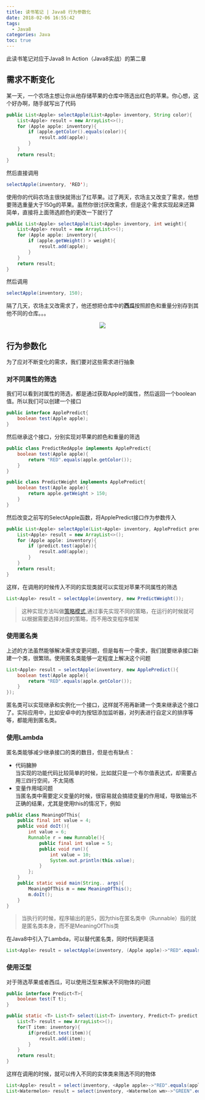 ```yaml
---
title: 读书笔记 | Java8 行为参数化
date: 2018-02-06 16:55:42
tags: 
  - Java8
categories: Java
toc: true
---
```


此读书笔记对应于Java8 In Action（Java8实战）的第二章

<!--more-->
## 需求不断变化
某一天，一个农场主想让你从他存储苹果的仓库中筛选出红色的苹果。你心想，这个好办啊，随手就写出了代码

```java
public List<Apple> selectApple(List<Apple> inventory, String color){
    List<Apple> result = new ArrayList<>();
    for (Apple apple: inventory){
        if (apple.getColor().equals(color)){
            result.add(apple);
        }
    }
    return result;
}
```
然后直接调用
```java
selectApple(inventory, 'RED');
```

使用你的代码农场主很快就筛出了红苹果。过了两天，农场主又改变了需求，他想要筛选重量大于150g的苹果。虽然你很讨厌改需求，但是这个需求实现起来还算简单，直接将上面筛选颜色的更改一下就行了

```java
public List<Apple> selectApple(List<Apple> inventory, int weight){
    List<Apple> result = new ArrayList<>();
    for (Apple apple: inventory){
        if (apple.getWeight() > weight){
            result.add(apple);
        }
    }
    return result;
}
```
然后调用
```java
selectApple(inventory, 150);
```

隔了几天，农场主又改需求了，他还想把仓库中的**西瓜**按照颜色和重量分别存到其他不同的仓库。。。
<div style="text-align: center">
<img src="https://pic4.zhimg.com/80/v2-e6ecb99d82832b3d63c3845948240f44_hd.jpg"/>
</div>

## 行为参数化
为了应对不断变化的需求，我们要对这些需求进行抽象

### 对不同属性的筛选
我们可以看到对属性的筛选，都是通过获取Apple的属性，然后返回一个boolean值。所以我们可以创建一个接口
```java
public interface ApplePredict{
    boolean test(Apple apple);
}
```
然后继承这个接口，分别实现对苹果的颜色和重量的筛选
```java
public class PredictRedApple implements ApplePredict{
    boolean test(Apple apple){
        return "RED".equals(apple.getColor());
    }
}   

public class PredictWeight implements ApplePredict{
    boolean test(Apple apple){
        return apple.getWeight > 150;
    }
}
```
然后改变之前写的SelectApple函数，将ApplePredict接口作为参数传入
```java
public List<Apple> selectApple(List<Apple> inventory, ApplePredict predict){
    List<Apple> result = new ArrayList<>();
    for (Apple apple: inventory){
        if (predict.test(apple)){
            result.add(apple);
        }
    }
    return result;
}
```
这样，在调用的时候传入不同的实现类就可以实现对苹果不同属性的筛选
```java
List<Apple> result = selectApple(inventory, new PredictWeight()); 
```

>这种实现方法叫做[策略模式](https://en.wikipedia.org/wiki/Strategy_pattern),通过事先实现不同的策略，在运行的时候就可以根据需要选择对应的策略，而不用改变程序框架

### 使用匿名类
上述的方法虽然能够解决需求变更问题，但是每有一个需求，我们就要继承接口新建一个类，很繁琐。使用匿名类能够一定程度上解决这个问题
```java
List<Apple> result = selectApple(inventory, new ApplePredict(){
    boolean test(Apple apple){
        return "RED".equals(apple.getColor());
    }
});
```
匿名类可以实现继承和实例化一个接口，这样就不用再新建一个类来继承这个接口了。实际应用中，比如安卓中的为按钮添加监听器，对列表进行自定义的排序等等，都能用到匿名类。

### 使用Lambda
匿名类能够减少继承接口的类的数目，但是也有缺点：
- 代码臃肿  
当实现的功能代码比较简单的时候，比如就只是一个布尔值表达式，却需要占用三四行空间，不太简练
- 变量作用域问题  
当匿名类中需要定义变量的时候，很容易就会搞错变量的作用域，导致输出不正确的结果，尤其是使用this的情况下，例如
```java
public class MeaningOfThis{
    public final int value = 4;
    public void doIt(){
        int value = 6;
        Runnable r = new Runnable(){
            public final int value = 5;
            public void run(){
                int value = 10;
                System.out.println(this.value);
            }
        };
    }
    public static void main(String.. args){
        MeaningOfThis m = new MeaningOfThis();
        m.doIt();
    }
}
```
>当执行的时候，程序输出的是5，因为this在匿名类中（Runnable）指的就是匿名类本身，而不是MeaningOfThis类

在Java8中引入了Lambda，可以替代匿名类，同时代码更简洁
```java
List<Apple> result = selectApple(inventory, (Apple apple)->"RED".equals(apple.getColor()));
```

### 使用泛型
对于筛选苹果或者西瓜，可以使用泛型来解决不同物体的问题
```java
public interface Predict<T>{
    boolean test(T t);
}

public static <T> List<T> select(List<T> inventory, Predict<T> predict){
    List<T> result = new ArrayList<>();
    for(T item: inventory){
        if(predict.test(item)){
            result.add(item);
        }
    }
    return result;
}
```

这样在调用的时候，就可以传入不同的实体类来筛选不同的物体
```java
List<Apple> result = select(inventory, <Apple apple>->"RED".equals(apple.getColor()));
List<Watermelon> result = select(inventory, <Watermelon wm>->"GREEN".equals(wm.getColor()));
```

